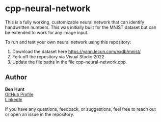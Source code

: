 # cpp-neural-network

This is a fully working, customizable neural network that can identify handwritten numbers. This was initially built for the MNIST dataset but can be extended to work for any image input.

To run and test your own neural network using this repository:
1. Download the dataset here https://yann.lecun.com/exdb/mnist/
2. Fork off the repository via Visual Studio 2022
3. Update the file paths in the file cpp-neural-network.cpp.


## Author

**Ben Hunt**  
[GitHub Profile](https://github.com/benhunt19)  
[LinkedIn](https://www.linkedin.com/in/benjaminrjhunt)

If you have any questions, feedback, or suggestions, feel free to reach out or open an issue in the repository.